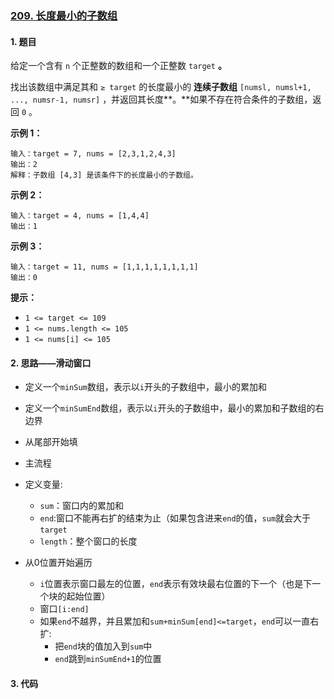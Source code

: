 

### [209. 长度最小的子数组](https://leetcode-cn.com/problems/minimum-size-subarray-sum/)

#### 1. 题目

给定一个含有 `n` 个正整数的数组和一个正整数 `target` **。**

找出该数组中满足其和 `≥ target` 的长度最小的 **连续子数组** `[numsl, numsl+1, ..., numsr-1, numsr]` ，并返回其长度**。**如果不存在符合条件的子数组，返回 `0` 。

**示例 1：**

```
输入：target = 7, nums = [2,3,1,2,4,3]
输出：2
解释：子数组 [4,3] 是该条件下的长度最小的子数组。
```

**示例 2：**

```
输入：target = 4, nums = [1,4,4]
输出：1
```

**示例 3：**

```
输入：target = 11, nums = [1,1,1,1,1,1,1,1]
输出：0
```

**提示：**

- `1 <= target <= 109`
- `1 <= nums.length <= 105`
- `1 <= nums[i] <= 105`

#### 2. 思路——滑动窗口

- 定义一个`minSum`数组，表示以`i`开头的子数组中，最小的累加和
- 定义一个`minSumEnd`数组，表示以`i`开头的子数组中，最小的累加和子数组的右边界
- 从尾部开始填



- 主流程
- 定义变量:
  - `sum`：窗口内的累加和
  - `end`:窗口不能再右扩的结束为止（如果包含进来`end`的值，`sum`就会大于`target`
  - `length`：整个窗口的长度
- 从0位置开始遍历
  - `i`位置表示窗口最左的位置，`end`表示有效块最右位置的下一个（也是下一个块的起始位置）
  - 窗口`[i:end]`
  - 如果`end`不越界，并且累加和`sum+minSum[end]<=target`，`end`可以一直右扩:
    - 把`end`块的值加入到`sum`中
    - `end`跳到`minSumEnd+1`的位置



#### 3. 代码

```python

```

